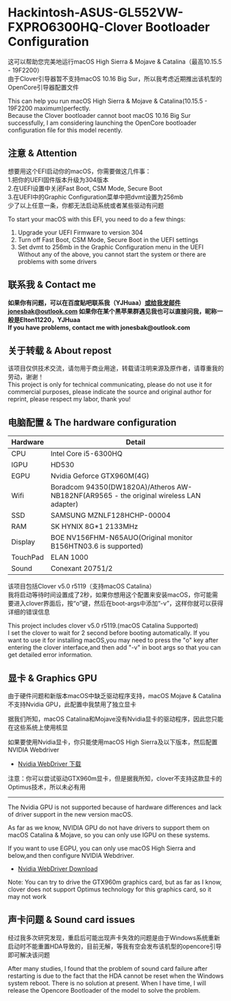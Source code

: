 # Hackintosh-ASUS-GL552VW-FXPRO6300HQ-Clover Bootloader Configuration
这可以帮助您完美地运行macOS High Sierra & Mojave & Catalina（最高10.15.5 - 19F2200）  
由于Clover引导器暂不支持macOS 10.16 Big Sur，所以我考虑近期推出该机型的OpenCore引导器配置文件

This can help you run macOS High Sierra & Mojave & Catalina(10.15.5 - 19F2200 maximum)perfectly.  
Because the Clover bootloader cannot boot macOS 10.16 Big Sur successfully, I am considering launching the OpenCore bootloader configuration file for this model recently.

## 注意 & Attention
想要用这个EFI启动你的macOS，你需要做这几件事：  
  1.把你的UEFI固件版本升级为304版本  
  2.在UEFI设置中关闭Fast Boot, CSM Mode, Secure Boot  
  3.在UEFI中的Graphic Configuration菜单中把dvmt设置为256mb  
少了以上任意一条，你都无法启动系统或者某些驱动有问题  

To start your macOS with this EFI, you need to do a few things:  
   1. Upgrade your UEFI Firmware to version 304  
   2. Turn off Fast Boot, CSM Mode, Secure Boot in the UEFI settings  
   3. Set dvmt to 256mb in the Graphic Configuration menu in the UEFI  
Without any of the above, you cannot start the system or there are problems with some drivers  

## 联系我 & Contact me
__如果你有问题，可以在百度贴吧联系我（YJHuaa）或给我发邮件jonesbak@outlook.com 如果你在某个黑苹果群遇见我也可以直接问我，昵称一般是Elton11220，YJHuaa__  
__If you have problems, contact me with jonesbak@outlook.com__

## 关于转载 & About repost  
该项目仅供技术交流，请勿用于商业用途，转载请注明来源及原作者，请尊重我的劳动，谢谢！  
This project is only for technical communicating, please do not use it for commercial purposes, please indicate the source and original author for reprint, please respect my labor, thank you!

## 电脑配置 & The hardware configuration

Hardware | Detail
---------|----------
CPU      | Intel Core i5-6300HQ
IGPU     | HD530
EGPU     | Nvidia Geforce GTX960M(4G)
Wifi     | Boradcom 94350(DW1820A)/Atheros AW-NB182NF(AR9565 - the original wireless LAN adapter)
SSD      | SAMSUNG MZNLF128HCHP-00004
RAM      | SK HYNIX 8G*1 2133MHz
Display	 | BOE NV156FHM-N65AUO(Original monitor B156HTN03.6 is supported)
TouchPad | ELAN 1000
Sound    | Conexant 20751/2

该项目包括Clover v5.0 r5119（支持macOS Catalina）  
我将启动等待时间设置成了2秒，如果你想用这个配置来安装macOS，你可能需要进入clover界面后，按“o”键，然后在boot-args中添加“-v”，这样你就可以获得详细的错误信息

This project includes clover v5.0 r5119.(macOS Catalina Supported)  
I set the clover to wait for 2 second before booting automatically. If you want to use it for installing macOS,you may need to
press the "o" key after entering the clover interface,and then add "-v" in boot args so that you can get detailed error information.

## 显卡 & Graphics GPU
由于硬件问题和新版本macOS中缺乏驱动程序支持，macOS Mojave & Catalina不支持Nvidia GPU，此配置中我禁用了独立显卡

据我们所知，macOS Catalina和Mojave没有Nvidia显卡的驱动程序，因此您只能在这些系统上使用核显

如果要使用Nvidia显卡，你只能使用macOS High Sierra及以下版本，然后配置NVIDIA Webdriver

* [Nvidia WebDriver 下载](https://www.tonymacx86.com/Nvidia-drivers/)

注意：你可以尝试驱动GTX960m显卡，但是据我所知，clover不支持这款显卡的Optimus技术，所以未必有用  

-----------------------------------------------------------------------------------

The Nvidia GPU is not supported because of hardware differences and lack of driver support in the new version macOS.   

As far as we know, NVIDIA GPU do not have drivers to support them on macOS Catalina & Mojave, so you can only
use IGPU on these systems. 

If you want to use EGPU, you can only use macOS High Sierra and below,and then configure NVIDIA Webdriver.

* [Nvidia WebDriver Download](https://www.tonymacx86.com/nvidia-drivers/)

Note: You can try to drive the GTX960m graphics card, but as far as I know, clover does not support Optimus technology for this graphics card, so it may not work

## 声卡问题 & Sound card issues
经过我多次研究发现，重启后可能出现声卡失效的问题是由于Windows系统重新启动时不能重置HDA导致的，目前无解，等我有空会发布该机型的opencore引导即可解决该问题  

After many studies, I found that the problem of sound card failure after restarting is due to the fact that the HDA cannot be reset when the Windows system reboot. There is no solution at present. When I have time, I will release the Opencore Bootloader of the model to solve the problem.
